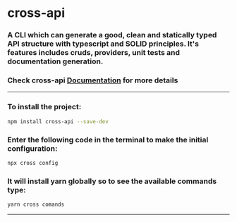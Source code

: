 # cross-api

### A CLI which can generate a good, clean and statically typed API structure with typescript and SOLID principles. It's features includes cruds, providers, unit tests and documentation generation.

### Check cross-api [Documentation](https://cross-packages.gitbook.io/cross-api) for more details

---

### To install the project:

```bash
npm install cross-api --save-dev
```

### Enter the following code in the terminal to make the initial configuration:

```bash
npx cross config
```

### It will install yarn globally so to see the available commands type:

```bash
yarn cross comands
```

---
